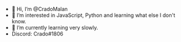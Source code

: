 - 👋 Hi, I’m @CradoMalan
- 👀 I’m interested in JavaScript, Python and learning what else I don't know.
- 🌱 I’m currently learning very slowly.
- Discord: Crado#1806

<!---
CradoMalan/CradoMalan is a ✨ special ✨ repository because its `README.md` (this file) appears on your GitHub profile.
You can click the Preview link to take a look at your changes.
--->
